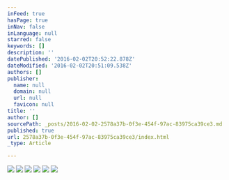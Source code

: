 ```yaml
---
inFeed: true
hasPage: true
inNav: false
inLanguage: null
starred: false
keywords: []
description: ''
datePublished: '2016-02-02T20:52:22.878Z'
dateModified: '2016-02-02T20:51:09.538Z'
authors: []
publisher:
  name: null
  domain: null
  url: null
  favicon: null
title: ''
author: []
sourcePath: _posts/2016-02-02-2578a37b-0f3e-454f-97ac-83975ca39ce3.md
published: true
url: 2578a37b-0f3e-454f-97ac-83975ca39ce3/index.html
_type: Article

---
```

![](https://the-grid-user-content.s3-us-west-2.amazonaws.com/caed31ad-7c2f-4e9e-9c67-a34551b0fad4.PNG)
![](https://the-grid-user-content.s3-us-west-2.amazonaws.com/f03e1f1b-34eb-4fe8-b0d1-6eb738137335.JPG)
![](https://the-grid-user-content.s3-us-west-2.amazonaws.com/21e64ef1-2aa9-4d32-9cc8-c8b42f7259c0.JPG)
![](https://the-grid-user-content.s3-us-west-2.amazonaws.com/80e7c45d-e8a2-4c90-a19e-17ca06e7b543.JPG)
![](https://the-grid-user-content.s3-us-west-2.amazonaws.com/5781aba7-3878-4e1c-83e1-84a11977331c.PNG)
![](https://the-grid-user-content.s3-us-west-2.amazonaws.com/3fd35995-a915-4195-a192-a2eaed51b8d4.jpg)
